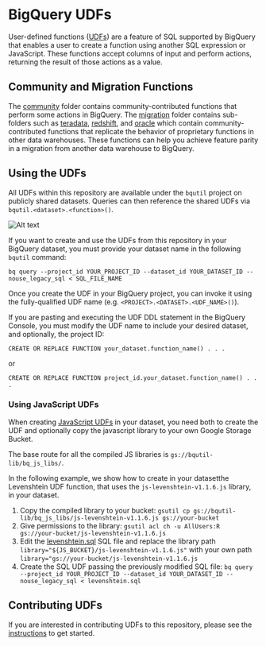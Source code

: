 # BigQuery UDFs

User-defined functions
([UDFs](https://cloud.google.com/bigquery/docs/reference/standard-sql/user-defined-functions))
are a feature of SQL supported by BigQuery that enables a user to create a
function using another SQL expression or JavaScript. These functions accept
columns of input and perform actions, returning the result of those actions as a
value.

## Community and Migration Functions

The [community](/udfs/community) folder contains community-contributed functions
that perform some actions in BigQuery. The [migration](/udfs/migration) folder
contains sub-folders such as [teradata](/udfs/migration/teradata),
[redshift](/udfs/migration/redshift), and [oracle](/udfs/migration/oracle) which
contain community-contributed functions that replicate the behavior of
proprietary functions in other data warehouses. These functions can help you
achieve feature parity in a migration from another data warehouse to BigQuery.

## Using the UDFs

All UDFs within this repository are available under the `bqutil` project on publicly
shared datasets. Queries can then reference the shared UDFs via
`bqutil.<dataset>.<function>()`.

![Alt text](/images/public_udf_architecture.png?raw=true "Public UDFs")

If you want to create and use the UDFs from this repository in your BigQuery dataset,
you must provide your dataset name in the following `bqutil` command:

`bq query --project_id YOUR_PROJECT_ID --dataset_id YOUR_DATASET_ID
--nouse_legacy_sql < SQL_FILE_NAME`

Once you create the UDF in your BigQuery project, you can invoke it using the
fully-qualified UDF name (e.g. `<PROJECT>.<DATASET>.<UDF_NAME>()`).

If you are pasting and executing the UDF DDL statement in the BigQuery Console,
you must modify the UDF name to include your desired dataset, and optionally,
the project ID:

`CREATE OR REPLACE FUNCTION your_dataset.function_name() . . .`

or

`CREATE OR REPLACE FUNCTION project_id.your_dataset.function_name() . . .`

### Using JavaScript UDFs

When creating [JavaScript UDFs](https://cloud.google.com/bigquery/docs/reference/standard-sql/user-defined-functions#javascript-udf-structure) in your dataset, you need both to create the UDF and optionally copy the javascript library to your own Google Storage Bucket.

The base route for all the compiled JS libraries is `gs://bqutil-lib/bq_js_libs/`.

In the following example, we show how to create in your datasetthe Levenshtein UDF function, that uses the `js-levenshtein-v1.1.6.js` library, in your dataset.

1. Copy the compiled library to your bucket:
`gsutil cp gs://bqutil-lib/bq_js_libs/js-levenshtein-v1.1.6.js gs://your-bucket`
2. Give permissions to the library:
`gsutil acl ch -u AllUsers:R gs://your-bucket/js-levenshtein-v1.1.6.js`
3. Edit the [levenshtein.sql](community/levenshtein.sql) SQL file and replace the library path `library="${JS_BUCKET}/js-levenshtein-v1.1.6.js"` with your own path `library="gs://your-bucket/js-levenshtein-v1.1.6.js`
4. Create the SQL UDF passing the previously modified SQL file:
`bq query --project_id YOUR_PROJECT_ID --dataset_id YOUR_DATASET_ID --nouse_legacy_sql < levenshtein.sql`

## Contributing UDFs

If you are interested in contributing UDFs to this repository, please see the
[instructions](/udfs/CONTRIBUTING.md) to get started.
